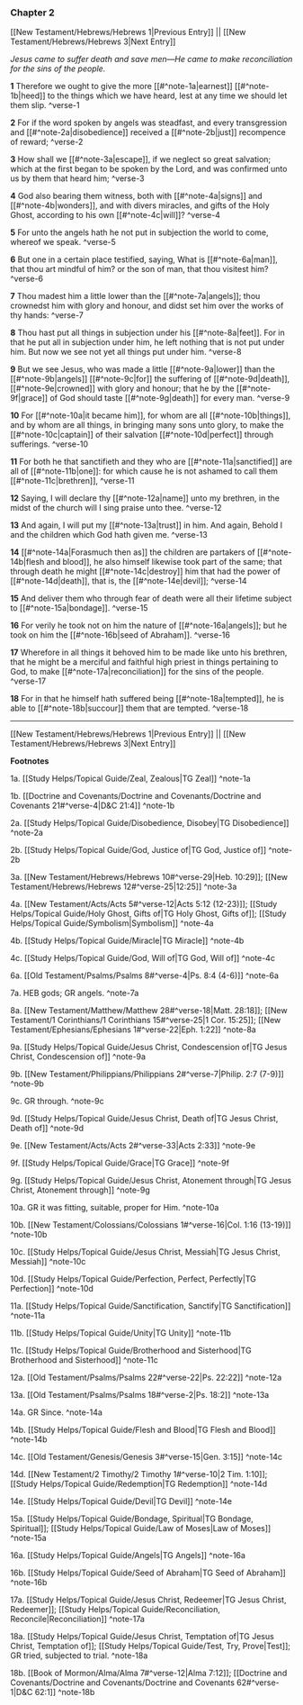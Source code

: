 ### Chapter 2

[[New Testament/Hebrews/Hebrews 1|Previous Entry]]  ||  [[New Testament/Hebrews/Hebrews 3|Next Entry]]

*Jesus came to suffer death and save men—He came to make reconciliation for the sins of the people.*

**1**  Therefore we ought to give the more [[#^note-1a|earnest]] [[#^note-1b|heed]] to the things which we have heard, lest at any time we should let them slip. ^verse-1

**2**  For if the word spoken by angels was steadfast, and every transgression and [[#^note-2a|disobedience]] received a [[#^note-2b|just]] recompence of reward; ^verse-2

**3**  How shall we [[#^note-3a|escape]], if we neglect so great salvation; which at the first began to be spoken by the Lord, and was confirmed unto us by them that heard him; ^verse-3

**4**  God also bearing them witness, both with [[#^note-4a|signs]] and [[#^note-4b|wonders]], and with divers miracles, and gifts of the Holy Ghost, according to his own [[#^note-4c|will]]? ^verse-4

**5**  For unto the angels hath he not put in subjection the world to come, whereof we speak. ^verse-5

**6**  But one in a certain place testified, saying, What is [[#^note-6a|man]], that thou art mindful of him? or the son of man, that thou visitest him? ^verse-6

**7**  Thou madest him a little lower than the [[#^note-7a|angels]]; thou crownedst him with glory and honour, and didst set him over the works of thy hands: ^verse-7

**8**  Thou hast put all things in subjection under his [[#^note-8a|feet]]. For in that he put all in subjection under him, he left nothing that is not put under him. But now we see not yet all things put under him. ^verse-8

**9**  But we see Jesus, who was made a little [[#^note-9a|lower]] than the [[#^note-9b|angels]] [[#^note-9c|for]] the suffering of [[#^note-9d|death]], [[#^note-9e|crowned]] with glory and honour; that he by the [[#^note-9f|grace]] of God should taste [[#^note-9g|death]] for every man. ^verse-9

**10**  For [[#^note-10a|it became him]], for whom are all [[#^note-10b|things]], and by whom are all things, in bringing many sons unto glory, to make the [[#^note-10c|captain]] of their salvation [[#^note-10d|perfect]] through sufferings. ^verse-10

**11**  For both he that sanctifieth and they who are [[#^note-11a|sanctified]] are all of [[#^note-11b|one]]: for which cause he is not ashamed to call them [[#^note-11c|brethren]], ^verse-11

**12**  Saying, I will declare thy [[#^note-12a|name]] unto my brethren, in the midst of the church will I sing praise unto thee. ^verse-12

**13**  And again, I will put my [[#^note-13a|trust]] in him. And again, Behold I and the children which God hath given me. ^verse-13

**14**  [[#^note-14a|Forasmuch then as]] the children are partakers of [[#^note-14b|flesh and blood]], he also himself likewise took part of the same; that through death he might [[#^note-14c|destroy]] him that had the power of [[#^note-14d|death]], that is, the [[#^note-14e|devil]]; ^verse-14

**15**  And deliver them who through fear of death were all their lifetime subject to [[#^note-15a|bondage]]. ^verse-15

**16**  For verily he took not on him the nature of [[#^note-16a|angels]]; but he took on him the [[#^note-16b|seed of Abraham]]. ^verse-16

**17**  Wherefore in all things it behoved him to be made like unto his brethren, that he might be a merciful and faithful high priest in things pertaining to God, to make [[#^note-17a|reconciliation]] for the sins of the people. ^verse-17

**18**  For in that he himself hath suffered being [[#^note-18a|tempted]], he is able to [[#^note-18b|succour]] them that are tempted. ^verse-18


---
[[New Testament/Hebrews/Hebrews 1|Previous Entry]]  ||  [[New Testament/Hebrews/Hebrews 3|Next Entry]]


**Footnotes**


1a. [[Study Helps/Topical Guide/Zeal, Zealous|TG Zeal]] ^note-1a

1b. [[Doctrine and Covenants/Doctrine and Covenants/Doctrine and Covenants 21#^verse-4|D&C 21:4]] ^note-1b

2a. [[Study Helps/Topical Guide/Disobedience, Disobey|TG Disobedience]] ^note-2a

2b. [[Study Helps/Topical Guide/God, Justice of|TG God, Justice of]] ^note-2b

3a. [[New Testament/Hebrews/Hebrews 10#^verse-29|Heb. 10:29]]; [[New Testament/Hebrews/Hebrews 12#^verse-25|12:25]] ^note-3a

4a. [[New Testament/Acts/Acts 5#^verse-12|Acts 5:12 (12-23)]]; [[Study Helps/Topical Guide/Holy Ghost, Gifts of|TG Holy Ghost, Gifts of]]; [[Study Helps/Topical Guide/Symbolism|Symbolism]] ^note-4a

4b. [[Study Helps/Topical Guide/Miracle|TG Miracle]] ^note-4b

4c. [[Study Helps/Topical Guide/God, Will of|TG God, Will of]] ^note-4c

6a. [[Old Testament/Psalms/Psalms 8#^verse-4|Ps. 8:4 (4-6)]] ^note-6a

7a. HEB gods; GR angels. ^note-7a

8a. [[New Testament/Matthew/Matthew 28#^verse-18|Matt. 28:18]]; [[New Testament/1 Corinthians/1 Corinthians 15#^verse-25|1 Cor. 15:25]]; [[New Testament/Ephesians/Ephesians 1#^verse-22|Eph. 1:22]] ^note-8a

9a. [[Study Helps/Topical Guide/Jesus Christ, Condescension of|TG Jesus Christ, Condescension of]] ^note-9a

9b. [[New Testament/Philippians/Philippians 2#^verse-7|Philip. 2:7 (7-9)]] ^note-9b

9c. GR through. ^note-9c

9d. [[Study Helps/Topical Guide/Jesus Christ, Death of|TG Jesus Christ, Death of]] ^note-9d

9e. [[New Testament/Acts/Acts 2#^verse-33|Acts 2:33]] ^note-9e

9f. [[Study Helps/Topical Guide/Grace|TG Grace]] ^note-9f

9g. [[Study Helps/Topical Guide/Jesus Christ, Atonement through|TG Jesus Christ, Atonement through]] ^note-9g

10a. GR it was fitting, suitable, proper for Him. ^note-10a

10b. [[New Testament/Colossians/Colossians 1#^verse-16|Col. 1:16 (13-19)]] ^note-10b

10c. [[Study Helps/Topical Guide/Jesus Christ, Messiah|TG Jesus Christ, Messiah]] ^note-10c

10d. [[Study Helps/Topical Guide/Perfection, Perfect, Perfectly|TG Perfection]] ^note-10d

11a. [[Study Helps/Topical Guide/Sanctification, Sanctify|TG Sanctification]] ^note-11a

11b. [[Study Helps/Topical Guide/Unity|TG Unity]] ^note-11b

11c. [[Study Helps/Topical Guide/Brotherhood and Sisterhood|TG Brotherhood and Sisterhood]] ^note-11c

12a. [[Old Testament/Psalms/Psalms 22#^verse-22|Ps. 22:22]] ^note-12a

13a. [[Old Testament/Psalms/Psalms 18#^verse-2|Ps. 18:2]] ^note-13a

14a. GR Since. ^note-14a

14b. [[Study Helps/Topical Guide/Flesh and Blood|TG Flesh and Blood]] ^note-14b

14c. [[Old Testament/Genesis/Genesis 3#^verse-15|Gen. 3:15]] ^note-14c

14d. [[New Testament/2 Timothy/2 Timothy 1#^verse-10|2 Tim. 1:10]]; [[Study Helps/Topical Guide/Redemption|TG Redemption]] ^note-14d

14e. [[Study Helps/Topical Guide/Devil|TG Devil]] ^note-14e

15a. [[Study Helps/Topical Guide/Bondage, Spiritual|TG Bondage, Spiritual]]; [[Study Helps/Topical Guide/Law of Moses|Law of Moses]] ^note-15a

16a. [[Study Helps/Topical Guide/Angels|TG Angels]] ^note-16a

16b. [[Study Helps/Topical Guide/Seed of Abraham|TG Seed of Abraham]] ^note-16b

17a. [[Study Helps/Topical Guide/Jesus Christ, Redeemer|TG Jesus Christ, Redeemer]]; [[Study Helps/Topical Guide/Reconciliation, Reconcile|Reconciliation]] ^note-17a

18a. [[Study Helps/Topical Guide/Jesus Christ, Temptation of|TG Jesus Christ, Temptation of]]; [[Study Helps/Topical Guide/Test, Try, Prove|Test]]; GR tried, subjected to trial.  ^note-18a

18b. [[Book of Mormon/Alma/Alma 7#^verse-12|Alma 7:12]]; [[Doctrine and Covenants/Doctrine and Covenants/Doctrine and Covenants 62#^verse-1|D&C 62:1]] ^note-18b